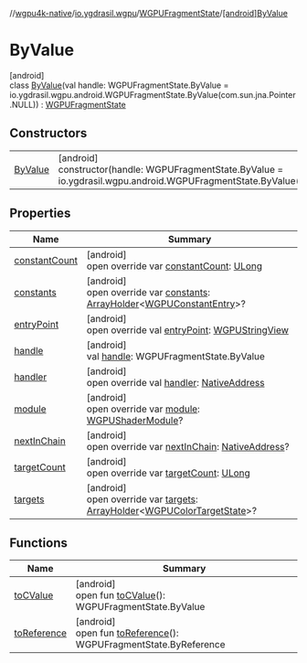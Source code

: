 //[wgpu4k-native](../../../../index.md)/[io.ygdrasil.wgpu](../../index.md)/[WGPUFragmentState](../index.md)/[[android]ByValue](index.md)

# ByValue

[android]\
class [ByValue](index.md)(val handle: WGPUFragmentState.ByValue = io.ygdrasil.wgpu.android.WGPUFragmentState.ByValue(com.sun.jna.Pointer.NULL)) : [WGPUFragmentState](../index.md)

## Constructors

| | |
|---|---|
| [ByValue](-by-value.md) | [android]<br>constructor(handle: WGPUFragmentState.ByValue = io.ygdrasil.wgpu.android.WGPUFragmentState.ByValue(com.sun.jna.Pointer.NULL)) |

## Properties

| Name | Summary |
|---|---|
| [constantCount](constant-count.md) | [android]<br>open override var [constantCount](constant-count.md): [ULong](https://kotlinlang.org/api/core/kotlin-stdlib/kotlin/-u-long/index.html) |
| [constants](constants.md) | [android]<br>open override var [constants](constants.md): [ArrayHolder](../../../ffi/-array-holder/index.md)&lt;[WGPUConstantEntry](../../-w-g-p-u-constant-entry/index.md)&gt;? |
| [entryPoint](entry-point.md) | [android]<br>open override val [entryPoint](entry-point.md): [WGPUStringView](../../-w-g-p-u-string-view/index.md) |
| [handle](handle.md) | [android]<br>val [handle](handle.md): WGPUFragmentState.ByValue |
| [handler](handler.md) | [android]<br>open override val [handler](handler.md): [NativeAddress](../../../ffi/-native-address/index.md) |
| [module](module.md) | [android]<br>open override var [module](module.md): [WGPUShaderModule](../../-w-g-p-u-shader-module/index.md)? |
| [nextInChain](next-in-chain.md) | [android]<br>open override var [nextInChain](next-in-chain.md): [NativeAddress](../../../ffi/-native-address/index.md)? |
| [targetCount](target-count.md) | [android]<br>open override var [targetCount](target-count.md): [ULong](https://kotlinlang.org/api/core/kotlin-stdlib/kotlin/-u-long/index.html) |
| [targets](targets.md) | [android]<br>open override var [targets](targets.md): [ArrayHolder](../../../ffi/-array-holder/index.md)&lt;[WGPUColorTargetState](../../-w-g-p-u-color-target-state/index.md)&gt;? |

## Functions

| Name | Summary |
|---|---|
| [toCValue](../[android]to-c-value.md) | [android]<br>open fun [toCValue](../[android]to-c-value.md)(): WGPUFragmentState.ByValue |
| [toReference](../to-reference.md) | [android]<br>open fun [toReference](../to-reference.md)(): WGPUFragmentState.ByReference |